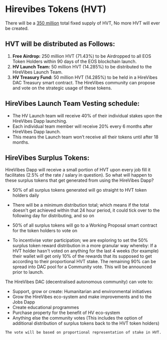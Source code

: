 # Hirevibes Tokens (HVT)
There will be a <u>350 million</u> total fixed supply of HVT, No more HVT will ever be created.

## HVT will be distributed as Follows:

1. **Free Airdrop:** 250 million HVT (71.43%) to be Airdropped to all EOS Token Holders within 90 days of the EOS blockchain launch.
2. **HV Launch Team:** 50 million HVT (14.285%) to be distributed to the HireVibes Launch Team.
3. **HV Treasury Fund:** 50 million HVT (14.285%) to be held in a HireVibes DAC Treasury smart contract. The HireVibes community can propose and vote on the strategic usage of these tokens.

## HireVibes Launch Team Vesting schedule:
* The HV Launch team will receive 40% of their individual stakes upon the HireVibes Dapp launching.
* Each individual team member will receive 20% every 6 months after HireVibes Dapp launch.
* This means the Launch team won’t receive all their tokens until after 18 months.

## HireVibes Surplus Tokens:
HireVibes Dapp will receive a small portion of HVT upon every job fill it facilitates (2.5% of the rate / salary in question). So what will happen to these surplus tokens that get generated from using the HireVibes Dapp?

* 50% of all surplus tokens generated will go straight to HVT token holders daily
- There will be a minimum distribution total; which means if the total doesn't get achieved within that 24 hour period, it could tick over to the following day for distributing, and so on
* 50% of all surplus tokens will go to a Working Proposal smart contract for the token holders to vote on
- To incentivise voter participation; we are exploring to set the 50% surplus token reward distribution in a more granular way whereby: If a HVT holder hasn't voted on anything for the last 4 weeks (for example) their wallet will get only 10% of the rewards that its supposed to get according to their proportional HVT stake. The remaining 90% can be spread into DAC pool for a Community vote. This will be announced prior to launch.

The HireVibes DAC (decentralised autonomous community) can vote to:

* Support, grow or create: Humanitarian and environmental initiatives
* Grow the HireVibes eco-system and make improvements and to the Jobs Dapp
* Create educational programmes
* Purchase property for the benefit of HV eco-system
* Anything else the community votes (This includes the option of additional distribution of surplus tokens back to the HVT token holders)

`The vote will be based on proportional representation of stake in HVT.`
